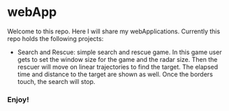 # webApp

Welcome to this repo. Here I will share my webApplications. Currently this repo holds the following projects:  
   
   - Search and Rescue: simple search and rescue game. In this game user gets to set the window size for the game and the radar size. Then the rescuer will move on linear trajectories to find the target. The elapsed time and distance to the target are shown as well. Once the borders touch, the search will stop. 
   
   ### Enjoy!
